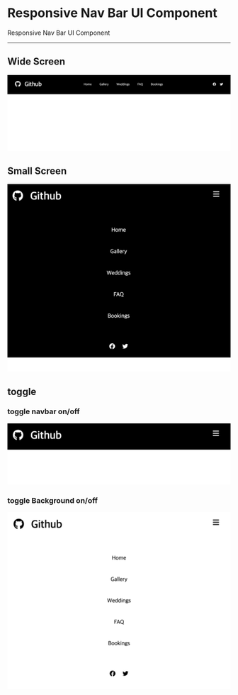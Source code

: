 # Responsive Nav Bar UI Component

Responsive Nav Bar UI Component

<hr/>

## Wide Screen

![Alt: Wide Screen](/result/wide.png)

## Small Screen

![Alt: Small Screen](/result/small.png)

## toggle

### toggle navbar on/off

![Alt: navbar](/result/small-toggle.png)

### toggle Background on/off

![Alt: Background](/result/toggle-changeBg.png)
